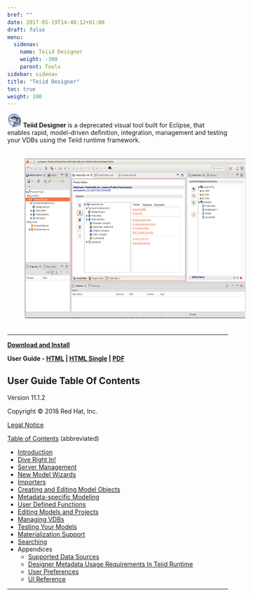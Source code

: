 ```yaml
---
bref: ""
date: 2017-05-19T14:40:12+01:00
draft: false
menu:
  sidenav:
    name: Teiid Designer
    weight: -300
    parent: Tools
sidebar: sidenav
title: "Teiid Designer"
toc: true
weight: 100
---
```


![Designer](/images/designer32.png?raw=true) **Teiid Designer** is a deprecated visual tool built for Eclipse, that enables rapid, model-driven definition, integration, management 
and testing your VDBs using the Teiid runtime framework.

<div>
<img width="600" height="363" src="/images/teiid-designer-perspective.png" frameborder="2" hspace="40" vspace="20" ></img>
</div>

---

[**Download and Install**](../../teiid_runtimes/teiid_wildfly/downloads/#teiid-designer)

**User Guide -
[HTML](http://docs.jboss.org/teiid/designer/11.1.2/user-guide/html/)
| [HTML Single](http://docs.jboss.org/teiid/designer/11.1.2/user-guide/html_single/)
| [PDF](http://docs.jboss.org/teiid/designer/11.1.2/user-guide/pdf/)**

## User Guide Table Of Contents

Version 11.1.2

Copyright © 2018 Red Hat, Inc.

[Legal Notice](http://docs.jboss.org/teiid/designer/11.1.2/user-guide/html/Legal_Notice.html)

[Table of Contents](http://docs.jboss.org/teiid/designer/11.1.2/user-guide/html/) (abbreviated)

- [Introduction](http://docs.jboss.org/teiid/designer/11.1.2/user-guide/html//intro-chapter.html)
- [Dive Right In!](http://docs.jboss.org/teiid/designer/11.1.2/user-guide/html//dive-right-in-chapter.html)
- [Server Management](http://docs.jboss.org/teiid/designer/11.1.2/user-guide/html//server-management-chapter.html)
- [New Model Wizards](http://docs.jboss.org/teiid/designer/11.1.2/user-guide/html//newmodels-chapter.html)
- [Importers](http://docs.jboss.org/teiid/designer/11.1.2/user-guide/html/importers-chapter.html)
- [Creating and Editing Model Objects](http://docs.jboss.org/teiid/designer/11.1.2/user-guide/html/editing-model-objects-chapter.html)
- [Metadata-specific Modeling](http://docs.jboss.org/teiid/designer/11.1.2/user-guide/html/metadata-specific-modeling-chapter.html)
- [User Defined Functions](http://docs.jboss.org/teiid/designer/11.1.2/user-guide/html/user-defined-functions-chapter.html)
- [Editing Models and Projects](http://docs.jboss.org/teiid/designer/11.1.2/user-guide/html/edit-models-and-projects-chapter.html)
- [Managing VDBs](http://docs.jboss.org/teiid/designer/11.1.2/user-guide/html/managing-vdbs-chapter.html)
- [Testing Your Models](http://docs.jboss.org/teiid/designer/11.1.2/user-guide/html/testing-models-chapter.html)
- [Materialization Support](http://docs.jboss.org/teiid/designer/11.1.2/user-guide/html/materialization-chapter.html)
- [Searching](http://docs.jboss.org/teiid/designer/11.1.2/user-guide/html/searching-chapter.html)
- Appendices
  - [Supported Data Sources](http://docs.jboss.org/teiid/designer/11.1.2/user-guide/html/user-guide-supported-data-sources.html)
  - [Designer Metadata Usage Requirements In Teiid Runtime](http://docs.jboss.org/teiid/designer/11.1.2/user-guide/html/user-guide-teiid-runtime-metadata.html)
  - [User Preferences](http://docs.jboss.org/teiid/designer/11.1.2/user-guide/html/preferences-appendix.html)
  - [UI Reference](http://docs.jboss.org/teiid/designer/11.1.2/user-guide/html/ui-reference-appendix.html)

---